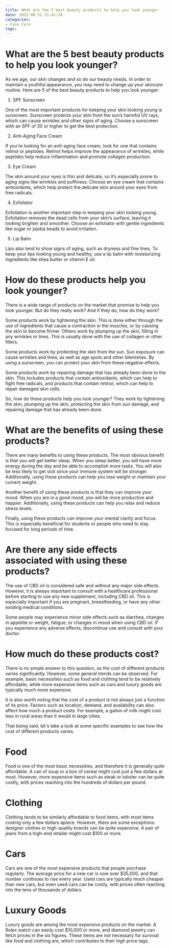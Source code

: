 ```yaml
---
title: What are the 5 best beauty products to help you look younger
date: 2022-08-31 21:41:24
categories:
- Face Care
tags:
---
```



#  What are the 5 best beauty products to help you look younger?

As we age, our skin changes and so do our beauty needs. In order to maintain a youthful appearance, you may need to change up your skincare routine. Here are 5 of the best beauty products to help you look younger:

1. SPF Sunscreen

One of the most important products for keeping your skin looking young is sunscreen. Sunscreen protects your skin from the sun’s harmful UV rays, which can cause wrinkles and other signs of aging. Choose a sunscreen with an SPF of 30 or higher to get the best protection.

2. Anti-Aging Face Cream

If you’re looking for an anti-aging face cream, look for one that contains retinol or peptides. Retinol helps improve the appearance of wrinkles, while peptides help reduce inflammation and promote collagen production.

3. Eye Cream

The skin around your eyes is thin and delicate, so it’s especially prone to aging signs like wrinkles and puffiness. Choose an eye cream that contains antioxidants, which help protect the delicate skin around your eyes from free radicals.

4. Exfoliator

Exfoliation is another important step in keeping your skin looking young. Exfoliation removes the dead cells from your skin’s surface, leaving it looking brighter and smoother. Choose an exfoliator with gentle ingredients like sugar or jojoba beads to avoid irritation.

5. Lip Balm

Lips also tend to show signs of aging, such as dryness and fine lines. To keep your lips looking young and healthy, use a lip balm with moisturizing ingredients like shea butter or vitamin E oil.

#  How do these products help you look younger?

There is a wide range of products on the market that promise to help you look younger. But do they really work? And if they do, how do they work?

Some products work by tightening the skin. This is done either through the use of ingredients that cause a contraction in the muscles, or by causing the skin to become firmer. Others work by plumping up the skin, filling in any wrinkles or lines. This is usually done with the use of collagen or other fillers.

Some products work by protecting the skin from the sun. Sun exposure can cause wrinkles and lines, as well as age spots and other blemishes. By using a sunscreen, you can protect your skin from these negative effects.

Some products work by repairing damage that has already been done to the skin. This includes products that contain antioxidants, which can help to fight free radicals, and products that contain retinol, which can help to repair damaged skin cells.

So, how do these products help you look younger? They work by tightening the skin, plumping up the skin, protecting the skin from sun damage, and repairing damage that has already been done.

#  What are the benefits of using these products?

There are many benefits to using these products. The most obvious benefit is that you will get better sleep. When you sleep better, you will have more energy during the day and be able to accomplish more tasks. You will also be less likely to get sick since your immune system will be stronger. Additionally, using these products can help you lose weight or maintain your current weight.

Another benefit of using these products is that they can improve your mood. When you are in a good mood, you will be more productive and happier. Additionally, using these products can help you relax and reduce stress levels.

Finally, using these products can improve your mental clarity and focus. This is especially beneficial for students or people who need to stay focused for long periods of time.

#  Are there any side effects associated with using these products?

The use of CBD oil is considered safe and without any major side effects. However, it is always important to consult with a healthcare professional before starting to use any new supplement, including CBD oil. This is especially important if you are pregnant, breastfeeding, or have any other existing medical conditions.

Some people may experience minor side effects such as diarrhea, changes in appetite or weight, fatigue, or changes in mood when using CBD oil. If you experience any adverse effects, discontinue use and consult with your doctor.

#  How much do these products cost?

There is no simple answer to this question, as the cost of different products varies significantly. However, some general trends can be observed. For example, basic necessities such as food and clothing tend to be relatively affordable, while more expensive items such as cars and luxury goods are typically much more expensive.

It is also worth noting that the cost of a product is not always just a function of its price. Factors such as location, demand, and availability can also affect how much a product costs. For example, a gallon of milk might cost less in rural areas than it would in large cities.

That being said, let's take a look at some specific examples to see how the cost of different products varies.

# Food

Food is one of the most basic necessities, and therefore it is generally quite affordable. A can of soup or a box of cereal might cost just a few dollars at most. However, more expensive items such as steak or lobster can be quite costly, with prices reaching into the hundreds of dollars per pound.

# Clothing

Clothing tends to be similarly affordable to food items, with most items costing only a few dollars apiece. However, there are some exceptions: designer clothes or high-quality brands can be quite expensive. A pair of jeans from a high-end retailer might cost $100 or more.

# Cars

Cars are one of the most expensive products that people purchase regularly. The average price for a new car is now over $35,000, and that number continues to rise every year. Used cars are typically much cheaper than new cars, but even used cars can be costly, with prices often reaching into the tens of thousands of dollars.

# Luxury Goods

Luxury goods are among the most expensive products on the market. A Rolex watch can easily cost $10,000 or more, and diamond jewelry can fetch prices in the six figures. These items are not necessary for survival like food and clothing are, which contributes to their high price tags.